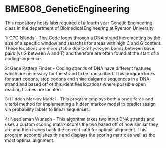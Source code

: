 # BME808_GeneticEngineering

This repository hosts labs required of a fourth year Genetic Engineering class in the department of Biomedical Engineering at Ryerson University

1: CPG Islands - This Code loops through a DNA strand incrementing by the size of a specific window and searches for areas with high C and G content.  These locations are more stable due to 3 hydrogen bonds between base pairs (vs 2 between A and T) and therefore are often found at the start of a coding sequence.

2: Gene Pattern Finder - Coding strands of DNA have different features which are necessary for the strand to be transcribed. This program looks for start codons, stop codons and shine dalgarno sequences in a DNA strand and based off of this identifies locations where possible open reading frames are located.

3: Hidden Markov Model - This program employs both a brute force and viterbi method for implementing a hidden markov model to predict assign via probability labels to linear sequences.

4: Needleman Wunsch - This algorithm takes two input DNA strands and uses a custom scoring matrix scores the two based off of how similar they are and then traces back the correct path for optimal alignment.  This program accomplishes this and displays the scoring matrix as well as the most optimal alignment.
